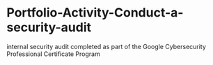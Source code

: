 # Portfolio-Activity-Conduct-a-security-audit
internal security audit completed as part of the Google Cybersecurity Professional Certificate Program
